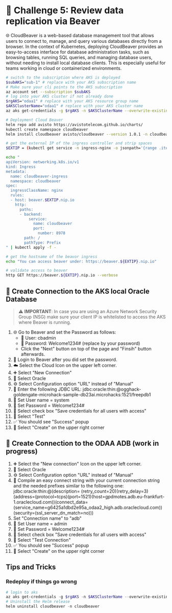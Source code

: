 # 🦫 Challenge 5: Review data replication via Beaver

🌐 CloudBeaver is a web-based database management tool that allows users to connect to, manage, and query various databases directly from a browser. In the context of Kubernetes, deploying CloudBeaver provides an easy-to-access interface for database administration tasks, such as browsing tables, running SQL queries, and managing database users, without needing to install local database clients. This is especially useful for teams working in cloud or containerized environments.

~~~bash
# switch to the subscription where AKS is deployed
$subAKS="sub-1" # replace with your AKS subscription name
# Make sure your cli points to the AKS subscription
az account set --subscription $subAKS
# log into your AKS cluster if not already done
$rgAKS="odaa1" # replace with your AKS resource group name
$AKSClusterName="odaa1" # replace with your AKS cluster name
az aks get-credentials -g $rgAKS -n $AKSClusterName --overwrite-existing

# Deployment Cloud Beaver
helm repo add avisto https://avistotelecom.github.io/charts/
kubectl create namespace cloudbeaver
helm install cloudbeaver avisto/cloudbeaver --version 1.0.1 -n cloudbeaver

# get the external IP of the ingress controller and strip spaces
$EXTIP = (kubectl get service -n ingress-nginx -o jsonpath='{range .items[*]}{.status.loadBalancer.ingress[*].ip} {end}') -replace '\s', ''

echo "
apiVersion: networking.k8s.io/v1
kind: Ingress
metadata:
  name: cloudbeaver-ingress
  namespace: cloudbeaver
spec:
  ingressClassName: nginx
  rules:
  - host: beaver.$EXTIP.nip.io
    http:
      paths:
      - backend:
          service:
            name: cloudbeaver
            port:
              number: 8978
        path: /
        pathType: Prefix
" | kubectl apply -f -

# get the hostname of the beavor ingress
echo "You can access beaver under: https://beaver.${EXTIP}.nip.io"

# validate access to beaver
http GET https://beaver.${EXTIP}.nip.io --verbose
~~~

## 🔗 Create Connection to the AKS local Oracle Database

> ⚠️ **IMPORTANT**: In case you are using an Azure Network Security Group (NSG) make sure your client IP is whitelisted to access the AKS where Beaver is running.

1. 🌐 Go to Beaver and set the Password as follows:
    - 👤 User: cbadmin
    - 🔐 Password: Welcome1234# (replace by your password)
    - Click the "Next" button on top of the page and "Finsih" button afterwards.
2. 🔑 Login to Beaver after you did set the password.
3. ☁️ Select the Cloud Icon on the upper left corner.
4. ➕ Select "New Connection"
5. 🔶 Select Oracle
6. ⚙️ Select Configuration option "URL" instead of "Manual"
7. 🔗 Enter the following JDBC URL: jdbc:oracle:thin:@ogghack-goldengate-microhack-sample-db23ai.microhacks:1521/freepdb1
8. 👤 Set User name = system
9. 🔐 Set Password = Welcome1234#
10. 💾 Select check box "Save credentials for all users with access"
11. 🧪 Select "Test"
12. ✅ You should see "Success" popup
13. 🎯 Select "Create" on the upper right corner

## 🔗 Create Connection to the ODAA ADB (work in progress)

1. ➕ Select the "New connection" Icon on the upper left corner.
2. 🔶 Select Oracle
3. ⚙️ Select Configuration option "URL" instead of "Manual"
1. 🔧 Compile an easy connect string with your current connection string and the needed prefixes similar to the following one: jdbc:oracle:thin:@(description= (retry_count=20)(retry_delay=3)(address=(protocol=tcps)(port=1521)(host=gpdmotes.adb.eu-frankfurt-1.oraclecloud.com))(connect_data=(service_name=g6425a1dbd2e95a_odaa2_high.adb.oraclecloud.com))(security=(ssl_server_dn_match=no)))
1. Set "Connection name" to "adb"
1. 👤 Set User name = admin
1. 🔐 Set Password = Welcome1234#
1. 💾 Select check box "Save credentials for all users with access"
1. 🧪 Select "Test Connection"
1. ✅ You should see "Success" popup
1. 🎯 Select "Create" on the upper right corner


## Tips and Tricks

### Redeploy if things go wrong

~~~powershell
# login to aks
az aks get-credentials -g $rgAKS -n $AKSClusterName --overwrite-existing
# Uninstall the Helm release
helm uninstall cloudbeaver -n cloudbeaver
~~~
